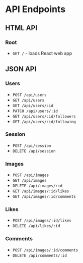 # API Endpoints

## HTML API

### Root

- `GET /` - loads React web app

## JSON API

### Users
- `POST /api/users`
- `GET /api/users`
- `GET /api/users/:id`
- `PATCH /api/users/:id`
- `GET /api/users/:id/followers`
- `GET /api/users/:id/following`

### Session
- `POST /api/session`
- `DELETE /api/session`

### Images
- `POST /api/images`
- `GET /api/images`
- `DELETE /api/images/:id`
- `GET /api/images/:id/likes`
- `GET /api/images/:id/comments`

### Likes
- `POST /api/images/:id/likes`
- `DELETE /api/likes/:id`

### Comments
- `POST /api/images/:id/comments`
- `DELETE /api/comments/:id`
